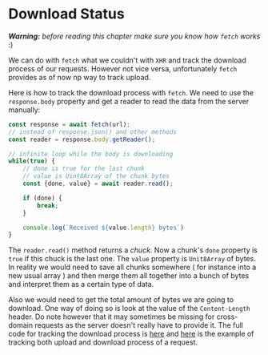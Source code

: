 # Download Status

___Warning:__ before reading this chapter make sure you know how `fetch` works_ :)

We can do with `fetch` what we couldn't with `XHR` and track the download process
of our requests. However not vice versa, unfortunately `fetch` provides as of now
np way to track upload.

Here is how to track the download process with `fetch`. We need to use the `response.body`
property and get a reader to read the data from the server manually:

```javascript
const response = await fetch(url);
// instead of response.json() and other methods
const reader = response.body.getReader();

// infinite loop while the body is downloading
while(true) {
    // done is true for the last chunk
    // value is Uint8Array of the chunk bytes
    const {done, value} = await reader.read();

    if (done) {
        break;
    }

    console.log(`Received ${value.length} bytes`)
}
```

The `reader.read()` method returns a _chuck_. Now a chunk's `done` property is `true` if this chuck
is the last one. The `value` property is `Unit8Array` of bytes. In reality we would need to save
all chunks somewhere ( for instance into a new usual array ) and then merge them all together into
a bunch of bytes and interpret them as a certain type of data.

Also we would need to get the total amount of bytes we are going to download. One way of doing so
is look at the value of the `Content-Length` header. Do note however that it may sometimes be
missing for cross-domain requests as the server doesn't really have to provide it. The full code
for tracking the download process is [here](./code-1-download/index.js) and
[here](./code-2-both) is the example of tracking both upload and download process of a request.